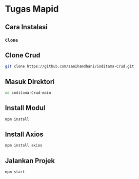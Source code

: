 # Tugas Mapid

## Cara Instalasi
### `Clone`
## Clone Crud
```sh
git clone https://github.com/sanihamdhani/inditama-Crud.git
```
## Masuk Direktori
```sh
cd inditama-Crud-main
```
## Install Modul
```sh
npm install
```
## Install Axios
```sh
npm install axios
```
## Jalankan Projek
```sh
npm start
```
